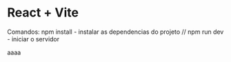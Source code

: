 # React + Vite

Comandos:
npm install - instalar as dependencias do projeto // 
npm run dev - iniciar o servidor 

aaaa
